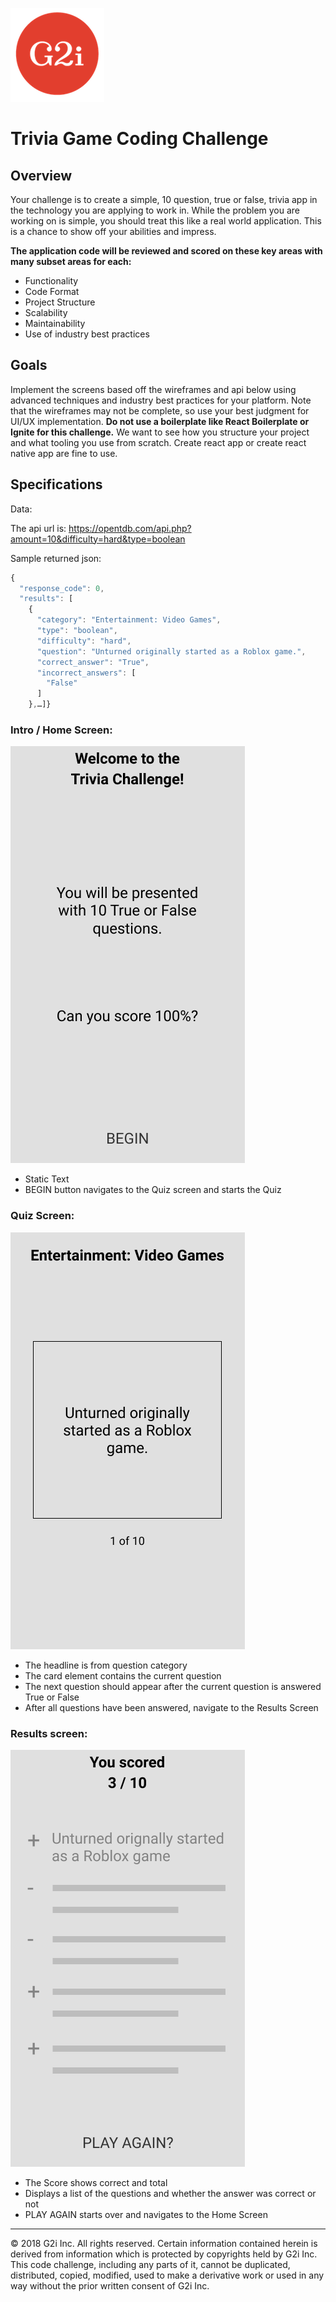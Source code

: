 ![The G2i Logo](screenshots/g2i-web-150px.png "The G2i logo")

# Trivia Game Coding Challenge

## Overview

Your challenge is to create a simple, 10 question, true or false, trivia app in the technology you are applying to work in. While the problem you are working on is simple, you should treat this like a real world application. This is a chance to show off your abilities and impress.

**The application code will be reviewed and scored on these key areas with many subset areas for each:**

- Functionality
- Code Format
- Project Structure
- Scalability
- Maintainability
- Use of industry best practices

## Goals

Implement the screens based off the wireframes and api below using advanced techniques and industry best practices for your platform. Note that the wireframes may not be complete, so use your best judgment for UI/UX implementation. **Do not use a boilerplate like React Boilerplate or Ignite for this challenge.** We want to see how you structure your project and what tooling you use from scratch. Create react app or create react native app are fine to use.

## Specifications

Data:

The api url is: https://opentdb.com/api.php?amount=10&difficulty=hard&type=boolean

Sample returned json:

```javascript
{
  "response_code": 0,
  "results": [
    {
      "category": "Entertainment: Video Games",
      "type": "boolean",
      "difficulty": "hard",
      "question": "Unturned originally started as a Roblox game.",
      "correct_answer": "True",
      "incorrect_answers": [
        "False"
      ]
    },…]}
```

### Intro / Home Screen:

![The Intro screen for the app](screenshots/Intro.png "The Intro screen for the app")

- Static Text
- BEGIN button navigates to the Quiz screen and starts the Quiz

### Quiz Screen:

![The Quiz screen for the app](screenshots/Quiz.png "The Quiz screen for the app")

- The headline is from question category
- The card element contains the current question
- The next question should appear after the current question is answered True or False
- After all questions have been answered, navigate to the Results Screen

### Results screen:

![The Results screen for the app](screenshots/Score.png "The Results screen for the app")

- The Score shows correct and total
- Displays a list of the questions and whether the answer was correct or not
- PLAY AGAIN starts over and navigates to the Home Screen
----
© 2018 G2i Inc.  All rights reserved.  Certain information contained herein is derived from information which is protected by copyrights held by G2i Inc. This code challenge, including any parts of it, cannot be duplicated, distributed, copied, modified, used to make a derivative work or used in any way without the prior written consent of G2i Inc.
